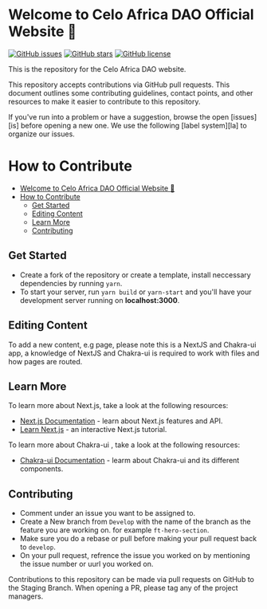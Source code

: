 # Welcome to Celo Africa DAO Official Website 👋

[![GitHub issues](https://img.shields.io/github/issues/Khadeeejah/celo-africa-dao)](https://github.com/Khadeeejah/celo-africa-dao/issues)
[![GitHub stars](https://img.shields.io/github/stars/Khadeeejah/celo-africa-dao)](https://github.com/Khadeeejah/celo-africa-dao/stargazers)
[![GitHub license](https://img.shields.io/github/license/Khadeeejah/celo-africa-dao)](https://github.com/Khadeeejah/celo-africa-dao)

This is the repository for the Celo Africa DAO website.

This repository accepts contributions via GitHub pull requests. This document outlines some contributing guidelines,
contact points, and other resources to make it easier to contribute to this repository.

If you've run into a problem or have a suggestion, browse the open [issues][is]
before opening a new one. We use the following [label system][la] to organize
our issues.
<!-- 
- ![][cr] for typos, broken links, and other quick fixes
- ![][tr] for additions to the FAQ and Troubleshooting sections
- ![][im] for revisions, rewrites, and larger improvements
- ![][fe] for feedback on structure & content
- ![][qu] for questions that can't be answered via documentation
- ![][fi] for improvements and fixups related to the look and feel of the docs site
- ![][gd] for good first issues
 -->

# How to Contribute

- [Welcome to Celo Africa DAO Official Website 👋](#welcome-to-celo-africa-dao-official-website-)
- [How to Contribute](#how-to-contribute)
  - [Get Started](#get-started)
  - [Editing Content](#editing-content)
  - [Learn More](#learn-more)
  - [Contributing](#contributing)

## Get Started

- Create a fork of the repository or create a template, install neccessary dependencies by running `yarn`.
- To start your server, run `yarn build` or `yarn-start`  and you'll have your development server running on **localhost:3000**.

## Editing Content
To add a new content, e.g page, please note this is a NextJS and Chakra-ui app, a knowledge of NextJS and Chakra-ui is required to work with files and how pages are routed. 

## Learn More

To learn more about Next.js, take a look at the following resources:

- [Next.js Documentation](https://nextjs.org/docs) - learn about Next.js features and API.
- [Learn Next.js](https://nextjs.org/learn) - an interactive Next.js tutorial.

To learn more about Chakra-ui , take a look at the following resources:

- [Chakra-ui Documentation](https://chakra-ui.com/getting-started/nextjs-guide) - learm about Chakra-ui and its different components.

## Contributing

- Comment under an issue you want to be assigned to.
- Create a New branch from `Develop` with the name of the branch as the feature you are working on. for example
  `ft-hero-section`.
- Make sure you do a rebase or pull before making your pull request back to `develop`.
- On your pull request, refrence the issue you worked on by mentioning the issue number or uurl you worked on.

Contributions to this repository can be made via pull requests on GitHub to the Staging Branch. When opening a PR, please tag any of the project managers.
